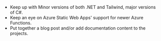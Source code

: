 - Keep up with Minor versions of both .NET and Tailwind, major versions of C#.
- Keep an eye on Azure Static Web Apps' support for newer Azure Functions.
- Put together a blog post and/or add documentation content to the projects.
